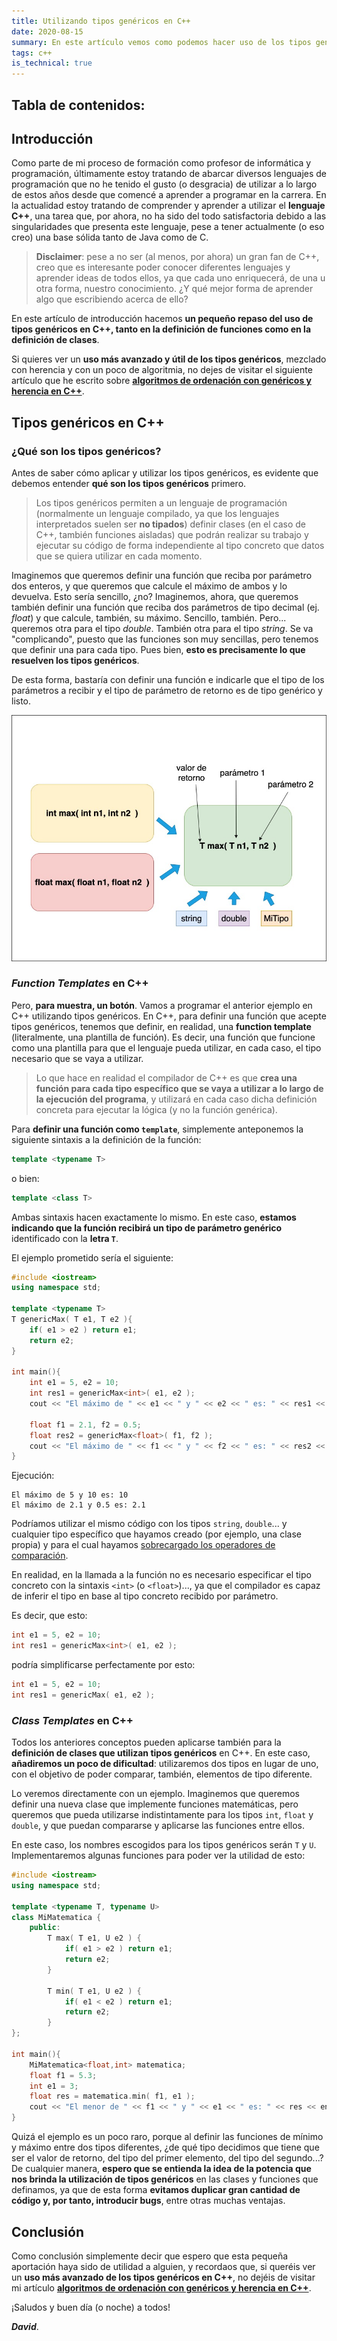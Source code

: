 ```yaml
---
title: Utilizando tipos genéricos en C++
date: 2020-08-15
summary: En este artículo vemos como podemos hacer uso de los tipos genéricos en C++ utilizando templates tanto en la definición de clases como funciones.
tags: c++
is_technical: true
---
```


## Tabla de contenidos:

<!-- toc -->

## Introducción

Como parte de mi proceso de formación como profesor de informática y programación, últimamente estoy tratando de abarcar diversos lenguajes de programación que no he tenido el gusto (o desgracia) de utilizar a lo largo de estos años desde que comencé a aprender a programar en la carrera. En la actualidad estoy tratando de comprender y aprender a utilizar el **lenguaje C++**, una tarea que, por ahora, no ha sido del todo satisfactoria debido a las singularidades que presenta este lenguaje, pese a tener actualmente (o eso creo) una base sólida tanto de Java como de C.

> **Disclaimer**: pese a no ser (al menos, por ahora) un gran fan de C++, creo que es interesante poder conocer diferentes lenguajes y aprender ideas de todos ellos, ya que cada uno enriquecerá, de una u otra forma, nuestro conocimiento. ¿Y qué mejor forma de aprender algo que escribiendo acerca de ello?

En este artículo de introducción hacemos **un pequeño repaso del uso de tipos genéricos en C++, tanto en la definición de funciones como en la definición de clases**.

Si quieres ver un **uso más avanzado y útil de los tipos genéricos**, mezclado con herencia y con un poco de algoritmia, no dejes de visitar el siguiente artículo que he escrito sobre [**algoritmos de ordenación con genéricos y herencia en C++**](/blog/algoritmos-ordenacion-genericos-herencia-c++).

## Tipos genéricos en C++

### ¿Qué son los tipos genéricos?

Antes de saber cómo aplicar y utilizar los tipos genéricos, es evidente que debemos entender **qué son los tipos genéricos** primero. 

> Los tipos genéricos permiten a un lenguaje de programación (normalmente un lenguaje compilado, ya que los lenguajes interpretados suelen ser **no tipados**) definir clases (en el caso de C++, también funciones aisladas) que podrán realizar su trabajo y ejecutar su código de forma independiente al tipo concreto que datos que se quiera utilizar en cada momento. 

Imaginemos que queremos definir una función que reciba por parámetro dos enteros, y que queremos que calcule el máximo de ambos y lo devuelva. Esto sería sencillo, ¿no? Imaginemos, ahora, que queremos también definir una función que reciba dos parámetros de tipo decimal (ej. *float*) y que calcule, también, su máximo. Sencillo, también. Pero... queremos otra para el tipo *double*. También otra para el tipo *string*. Se va "complicando", puesto que las funciones son muy sencillas, pero tenemos que definir una para cada tipo. Pues bien, **esto es precisamente lo que resuelven los tipos genéricos**.

De esta forma, bastaría con definir una función e indicarle que el tipo de los parámetros a recibir y el tipo de parámetro de retorno es de tipo genérico y listo.

<img src="../blog-imgs-test/genericos-c++.jpg" alt="Una función con tipos específicos y tipos genéricos" style="max-height: 40rem">

### *Function Templates* en C++

Pero, **para muestra, un botón**. Vamos a programar el anterior ejemplo en C++ utilizando tipos genéricos. En C++, para definir una función que acepte tipos genéricos, tenemos que definir, en realidad, una **function template** (literalmente, una plantilla de función). Es decir, una función que funcione como una plantilla para que el lenguaje pueda utilizar, en cada caso, el tipo necesario que se vaya a utilizar.

> Lo que hace en realidad el compilador de C++ es que **crea una función para cada tipo específico que se vaya a utilizar a lo largo de la ejecución del programa**, y utilizará en cada caso dicha definición concreta para ejecutar la lógica (y no la función genérica).

Para **definir una función como `template`**, simplemente anteponemos la siguiente sintaxis a la definición de la función:

```cpp
template <typename T>
```

o bien:

```cpp
template <class T>
```

Ambas sintaxis hacen exactamente lo mismo. En este caso, **estamos indicando que la función recibirá un tipo de parámetro genérico** identificado con la **letra `T`**.

El ejemplo prometido sería el siguiente:

```cpp
#include <iostream>
using namespace std;

template <typename T>
T genericMax( T e1, T e2 ){
    if( e1 > e2 ) return e1;
    return e2;
}

int main(){
    int e1 = 5, e2 = 10;
    int res1 = genericMax<int>( e1, e2 );
    cout << "El máximo de " << e1 << " y " << e2 << " es: " << res1 << endl;

    float f1 = 2.1, f2 = 0.5;
    float res2 = genericMax<float>( f1, f2 );
    cout << "El máximo de " << f1 << " y " << f2 << " es: " << res2 << endl;
}
```

Ejecución:

```
El máximo de 5 y 10 es: 10
El máximo de 2.1 y 0.5 es: 2.1
```

Podríamos utilizar el mismo código con los tipos `string`, `double`... y cualquier tipo específico que hayamos creado (por ejemplo, una clase propia) y para el cual hayamos [sobrecargado los operadores de comparación](https://www.codingunit.com/cplusplus-binary-operator-overloading-greater-or-less-than).

En realidad, en la llamada a la función no es necesario especificar el tipo concreto con la sintaxis `<int>` (o `<float>`)..., ya que el compilador es capaz de inferir el tipo en base al tipo concreto recibido por parámetro.

Es decir, que esto:
```cpp
int e1 = 5, e2 = 10;
int res1 = genericMax<int>( e1, e2 );
```

podría simplificarse perfectamente por esto:
```cpp
int e1 = 5, e2 = 10;
int res1 = genericMax( e1, e2 );
```

### *Class Templates* en C++

Todos los anteriores conceptos pueden aplicarse también para la **definición de clases que utilizan tipos genéricos** en C++. En este caso, **añadiremos un poco de dificultad**: utilizaremos dos tipos en lugar de uno, con el objetivo de poder comparar, también, elementos de tipo diferente.

Lo veremos directamente con un ejemplo. Imaginemos que queremos definir una nueva clase que implemente funciones matemáticas, pero queremos que pueda utilizarse indistintamente para los tipos `int`, `float` y `double`, y que puedan compararse y aplicarse las funciones entre ellos.

En este caso, los nombres escogidos para los tipos genéricos serán `T` y `U`. Implementaremos algunas funciones para poder ver la utilidad de esto:

```cpp
#include <iostream>
using namespace std;

template <typename T, typename U>
class MiMatematica {
    public:
        T max( T e1, U e2 ) {
            if( e1 > e2 ) return e1;
            return e2;
        }

        T min( T e1, U e2 ) {
            if( e1 < e2 ) return e1;
            return e2;
        }
};

int main(){
    MiMatematica<float,int> matematica;
    float f1 = 5.3;
    int e1 = 3;
    float res = matematica.min( f1, e1 );
    cout << "El menor de " << f1 << " y " << e1 << " es: " << res << endl;
}
```

Quizá el ejemplo es un poco raro, porque al definir las funciones de mínimo y máximo entre dos tipos diferentes, ¿de qué tipo decidimos que tiene que ser el valor de retorno, del tipo del primer elemento, del tipo del segundo...? De cualquier manera, **espero que se entienda la idea de la potencia que nos brinda la utilización de tipos genéricos** en las clases y funciones que definamos, ya que de esta forma **evitamos duplicar gran cantidad de código y, por tanto, introducir bugs**, entre otras muchas ventajas.

## Conclusión

Como conclusión simplemente decir que espero que esta pequeña aportación haya sido de utilidad a alguien, y recordaos que, si queréis ver un **uso más avanzado de los tipos genéricos en C++**, no dejéis de visitar mi artículo [**algoritmos de ordenación con genéricos y herencia en C++**](/blog/algoritmos-ordenacion-genericos-herencia-c++).

¡Saludos y buen día (o noche) a todos!

***David***.